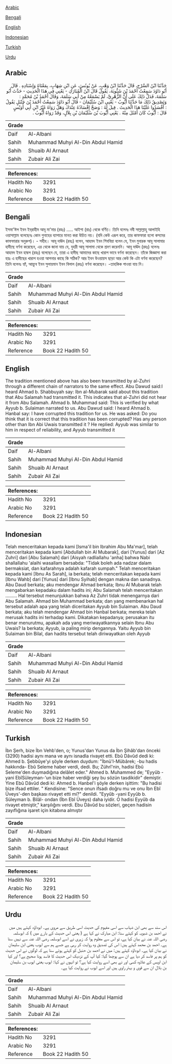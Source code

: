 [Arabic](#arabic)

[Bengali](#bengali)

[English](#english)

[Indonesian](#indonesian)

[Turkish](#turkish)

[Urdu](#urdu)

## Arabic


<div dir="rtl" lang="ar" style={{fontSize:'larger',backgroundColor:'#f8f9fa',padding:20}}>
حَدَّثَنَا ابْنُ السَّرْحِ، قَالَ حَدَّثَنَا ابْنُ وَهْبٍ، عَنْ يُونُسَ، عَنِ ابْنِ شِهَابٍ، بِمَعْنَاهُ وَإِسْنَادِهِ ‏.‏ قَالَ أَبُو دَاوُدَ سَمِعْتُ أَحْمَدَ بْنَ شَبُّويَةَ، يَقُولُ قَالَ ابْنُ الْمُبَارَكِ - يَعْنِي فِي هَذَا الْحَدِيثِ - حَدَّثَ أَبُو سَلَمَةَ، فَدَلَّ ذَلِكَ عَلَى أَنَّ الزُّهْرِيَّ، لَمْ يَسْمَعْهُ مِنْ أَبِي سَلَمَةَ، وَقَالَ أَحْمَدُ بْنُ مُحَمَّدٍ ‏:‏ وَتَصْدِيقُ ذَلِكَ مَا حَدَّثَنَا أَيُّوبُ - يَعْنِي ابْنَ سُلَيْمَانَ - قَالَ أَبُو دَاوُدَ سَمِعْتُ أَحْمَدَ بْنَ حَنْبَلٍ يَقُولُ ‏:‏ أَفْسَدُوا عَلَيْنَا هَذَا الْحَدِيثَ ‏.‏ قِيلَ لَهُ ‏:‏ وَصَحَّ إِفْسَادُهُ عِنْدَكَ وَهَلْ رَوَاهُ غَيْرُ ابْنِ أَبِي أُوَيْسٍ قَالَ ‏:‏ أَيُّوبُ كَانَ أَمْثَلَ مِنْهُ ‏.‏ يَعْنِي أَيُّوبَ بْنَ سُلَيْمَانَ بْنِ بِلاَلٍ، وَقَدْ رَوَاهُ أَيُّوبُ ‏.‏
</div>
<div style={{backgroundColor:'#f8f9fa',padding:20, marginBottom: 10}}><table> <thead> <tr> <th>Grade</th> <th></th> </tr> </thead> <tbody> <tr><td>Daif</td><td>Al-Albani</td></tr><tr><td>Sahih</td><td>Muhammad Muhyi Al-Din Abdul Hamid</td></tr><tr><td>Sahih</td><td>Shuaib Al Arnaut</td></tr><tr><td>Sahih</td><td>Zubair Ali Zai</td></tr></tbody></table><table> <thead> <tr> <th>References:</th> <th></th> </tr> </thead> <tbody><tr><td>Hadith No</td><td>3291</td></tr><tr><td>Arabic No</td><td>3291</td></tr><tr><td>Reference</td><td>Book 22 Hadith 50</td></tr></tbody></table></div>

## Bengali


<div dir="ltr" lang="bn" style={{fontSize:'larger',backgroundColor:'#f8f9fa',padding:20}}>
ইসমা'ঈল ইবন ইব্‌রাহীম আবূ মা'মার (রহঃ) ..... আইশা (রাঃ) থেকে বর্ণিত। তিনি বলেনঃ নবী সাল্লাল্লাহু আলাইহি ওয়াসাল্লাম বলেছেনঃ কোন গুনাহের ব্যাপারে মানত করা উচিত নয়। (যদি কেউ এরূপ করে, তার কাফফারা হলো কসমের কাফফারার অনুরুপ)। - সহীহ। আবূ দাঊদ (রহঃ) বলেন, আহমদ ইবন শিববিয়া বলেন যে, ইবন মুবারক আবূ সালামার হাদীছে বর্ণনা করেছেন, এর থেকে জানা যায় যে, যুহরী আবূ সালামা থেকে শ্রবণ করেননি। আবূ দাঊদ (রহঃ) বলেনঃ আহমদ ইবন হাম্বল (রহঃ) বলেছেন যে, তারা এ হাদীছ আমাদের কাছে খারাপ ভাবে বর্ণনা করেছেন। তাঁকে জিজ্ঞাসা করা হয়ঃ এ হাদীছের খারাপ হওয়া আপনার কাছে কি সঠিক? আর ইবন উওয়ায়স ছাড়া আর কেউ কি এটা বর্ণনা করেছেন? তিনি বলেনঃ হ্যাঁ, আয়্যূব ইবন সুলায়মান ইবন বিলাল (রহঃ) বর্ণনা করেছেন। -তাহকিক পাওয়া যায় নি।
</div>
<div style={{backgroundColor:'#f8f9fa',padding:20, marginBottom: 10}}><table> <thead> <tr> <th>Grade</th> <th></th> </tr> </thead> <tbody> <tr><td>Daif</td><td>Al-Albani</td></tr><tr><td>Sahih</td><td>Muhammad Muhyi Al-Din Abdul Hamid</td></tr><tr><td>Sahih</td><td>Shuaib Al Arnaut</td></tr><tr><td>Sahih</td><td>Zubair Ali Zai</td></tr></tbody></table><table> <thead> <tr> <th>References:</th> <th></th> </tr> </thead> <tbody><tr><td>Hadith No</td><td>3291</td></tr><tr><td>Arabic No</td><td>3291</td></tr><tr><td>Reference</td><td>Book 22 Hadith 50</td></tr></tbody></table></div>

## English


<div dir="ltr" lang="en" style={{fontSize:'larger',backgroundColor:'#f8f9fa',padding:20}}>
The tradition mentioned above has also been transmitted by al-Zuhri through a different chain of narrators to the same effect. Abu Dawud said:I heard Ahmad b. Shabbuyah say: Ibn al-Mubarak said about this tradition that Abu Salamah had transmitted it. This indicates that al-Zuhri did not hear it from Abu Salamah. Ahmad b. Muhammad said: This is verified by what Ayyub b. Sulaiman narrated to us. Abu Dawud said: I heard Ahmad b. Hanbal say: I have corrupted this tradition for us. He was asked: Do you think that it is correct that this tradition has been corrupted? Has any person other than Ibn Abi Uwais transmitted it ? He replied: Ayyub was similar to him in respect of reliability, and Ayyub transmitted it
</div>
<div style={{backgroundColor:'#f8f9fa',padding:20, marginBottom: 10}}><table> <thead> <tr> <th>Grade</th> <th></th> </tr> </thead> <tbody> <tr><td>Daif</td><td>Al-Albani</td></tr><tr><td>Sahih</td><td>Muhammad Muhyi Al-Din Abdul Hamid</td></tr><tr><td>Sahih</td><td>Shuaib Al Arnaut</td></tr><tr><td>Sahih</td><td>Zubair Ali Zai</td></tr></tbody></table><table> <thead> <tr> <th>References:</th> <th></th> </tr> </thead> <tbody><tr><td>Hadith No</td><td>3291</td></tr><tr><td>Arabic No</td><td>3291</td></tr><tr><td>Reference</td><td>Book 22 Hadith 50</td></tr></tbody></table></div>

## Indonesian


<div dir="ltr" lang="id" style={{fontSize:'larger',backgroundColor:'#f8f9fa',padding:20}}>
Telah menceritakan kepada kami [Isma'il bin Ibrahim Abu Ma'mar], telah menceritakan kepada kami [Abdullah bin Al Mubarak], dari [Yunus] dari [Az Zuhri] dari [Abu Salamah] dari [Aisyah radliallahu 'anha] bahwa Nabi shallallahu 'alaihi wasallam bersabda: "Tidak boleh ada nadzar dalam bermaksiat, dan kafarahnya adalah kafarah sumpah." Telah menceritakan kepada kami [Ibnu As Sarah], ia berkata; telah menceritakan kepada kami [Ibnu Wahb] dari [Yunus] dari [Ibnu Syihab] dengan makna dan sanadnya. Abu Daud berkata; aku mendengar Ahmad berkata; Ibnu Al Mubarak telah mengabarkan kepadaku dalam hadits ini; Abu Salamah telah menceritakan ……… Hal tersebut menunjukkan bahwa Az Zuhri tidak menengarnya dari Abu Salamah. Ahmad bin Muhammad berkata; dan yang membenarkan hal tersebut adalah apa yang telah diceritakan Ayyub bin Sulaiman. Abu Daud berkata; aku telah mendengar Ahmad bin Hanbal berkata; mereka telah merusak hadits ini terhadap kami. Dikatakan kepadanya; perusakan itu benar menurutmu, apakah ada yang meriwayatkannya selain Ibnu Abu Uwais? Ia berkata; Ayyub, ia paling mirip dengannya. Yaitu Ayyub bin Sulaiman bin Bilal, dan hadits tersebut telah diriwayatkan oleh Ayyub
</div>
<div style={{backgroundColor:'#f8f9fa',padding:20, marginBottom: 10}}><table> <thead> <tr> <th>Grade</th> <th></th> </tr> </thead> <tbody> <tr><td>Daif</td><td>Al-Albani</td></tr><tr><td>Sahih</td><td>Muhammad Muhyi Al-Din Abdul Hamid</td></tr><tr><td>Sahih</td><td>Shuaib Al Arnaut</td></tr><tr><td>Sahih</td><td>Zubair Ali Zai</td></tr></tbody></table><table> <thead> <tr> <th>References:</th> <th></th> </tr> </thead> <tbody><tr><td>Hadith No</td><td>3291</td></tr><tr><td>Arabic No</td><td>3291</td></tr><tr><td>Reference</td><td>Book 22 Hadith 50</td></tr></tbody></table></div>

## Turkish


<div dir="ltr" lang="tr" style={{fontSize:'larger',backgroundColor:'#f8f9fa',padding:20}}>
İbn Şerh, bize İbn Vehb'den, o; Yunus'dan Yunus da İbn Şihâb'dan önceki (3290) hadisi aynı mana ve aynı isnadla rivayet etti. Ebû Dâvûd dedi ki: Ahmed b. Şebbûye'yi şöyle derken duydum: "İbnü'l-Mübârek; -bu hadis hakkında- Ebû Seleme haber verdi, dedi. Bu; Zührî'nin, hadisi Ebû Seleme'den duymadığına delâlet eder." Ahmed b. Muhammed de; "Eyyûb -yani EbîSüleyman-'un bize haber verdiği şey bu sözün tasdikidir" demiştir. Yine Ebû Dâvûd dedi ki: Ahmed b. Hanbel'i şöyle derken işittim: "Bu hadisi bize ifsad ettiler. " Kendisine: "Sence onun ifsadı doğru mu ve onu İbn Ebî Üveys'-den başkası rivayet etti mi?" denildi. "Eyyûb -yani Eyyûb b. Süleyman b. Bilâl- ondan (İbn Ebî Üveys) daha iyidir. O hadisi Eyyûb da rivayet etmiştir," karşılığını verdi. Ebu Dâvûd bu sözleri, geçen hadisin zayıflığına işaret için kitabına almıştır
</div>
<div style={{backgroundColor:'#f8f9fa',padding:20, marginBottom: 10}}><table> <thead> <tr> <th>Grade</th> <th></th> </tr> </thead> <tbody> <tr><td>Daif</td><td>Al-Albani</td></tr><tr><td>Sahih</td><td>Muhammad Muhyi Al-Din Abdul Hamid</td></tr><tr><td>Sahih</td><td>Shuaib Al Arnaut</td></tr><tr><td>Sahih</td><td>Zubair Ali Zai</td></tr></tbody></table><table> <thead> <tr> <th>References:</th> <th></th> </tr> </thead> <tbody><tr><td>Hadith No</td><td>3291</td></tr><tr><td>Arabic No</td><td>3291</td></tr><tr><td>Reference</td><td>Book 22 Hadith 50</td></tr></tbody></table></div>

## Urdu


<div dir="rtl" lang="ur" style={{fontSize:'larger',backgroundColor:'#f8f9fa',padding:20}}>
اس سند سے بھی ابن شہاب سے اسی مفہوم کی حدیث اسی طریق سے مروی ہے۔ ابوداؤد کہتے ہیں میں نے احمد بن شبویہ کو کہتے سنا: ابن مبارک نے کہا ہے ( یعنی اس حدیث کے بارے میں ) کہ ابوسلمہ رضی اللہ عنہ نے بیان کیا ہے، تو اس سے معلوم ہوا کہ زہری نے اسے ابوسلمہ رضی اللہ عنہ سے نہیں سنا ہے۔ احمد بن محمد کہتے ہیں: اس کی تصدیق وہ روایت کر رہی ہے جسے ہم سے ایوب یعنی ابن سلیمان نے بیان کیا ہے۔ ابوداؤد کہتے ہیں: میں نے احمد بن حنبل کو کہتے ہوئے سنا ہے کہ لوگوں نے اس حدیث کو ہم پر فاسد کر دیا ہے ان سے پوچھا گیا: کیا آپ کے نزدیک اس حدیث کا فاسد ہونا صحیح ہے؟ اور کیا ابن اویس کے علاوہ کسی اور نے بھی اسے روایت کیا ہے؟ تو انہوں نے کہا: ایوب یعنی ایوب بن سلیمان بن بلال ان سے قوی و بہتر راوی ہیں اور اسے ایوب نے روایت کیا ہے۔
</div>
<div style={{backgroundColor:'#f8f9fa',padding:20, marginBottom: 10}}><table> <thead> <tr> <th>Grade</th> <th></th> </tr> </thead> <tbody> <tr><td>Daif</td><td>Al-Albani</td></tr><tr><td>Sahih</td><td>Muhammad Muhyi Al-Din Abdul Hamid</td></tr><tr><td>Sahih</td><td>Shuaib Al Arnaut</td></tr><tr><td>Sahih</td><td>Zubair Ali Zai</td></tr></tbody></table><table> <thead> <tr> <th>References:</th> <th></th> </tr> </thead> <tbody><tr><td>Hadith No</td><td>3291</td></tr><tr><td>Arabic No</td><td>3291</td></tr><tr><td>Reference</td><td>Book 22 Hadith 50</td></tr></tbody></table></div>